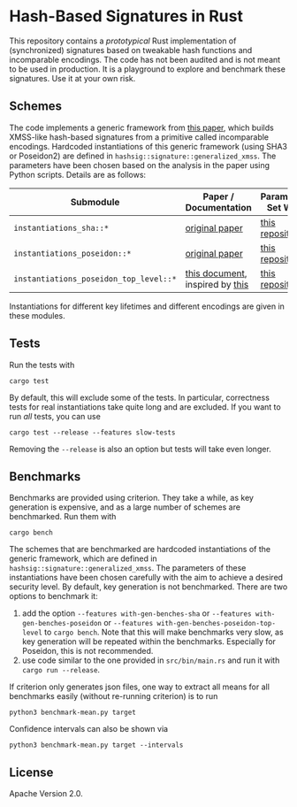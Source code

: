 # Hash-Based Signatures in Rust

This repository contains a *prototypical* Rust implementation of (synchronized) signatures based on tweakable hash functions and incomparable encodings.
The code has not been audited and is not meant to be used in production. It is a playground to explore and benchmark these signatures. Use it at your own risk.

## Schemes
The code implements a generic framework from [this paper](https://eprint.iacr.org/2025/055.pdf), which builds XMSS-like hash-based signatures from a primitive called incomparable encodings.
Hardcoded instantiations of this generic framework (using SHA3 or Poseidon2) are defined in `hashsig::signature::generalized_xmss`.
The parameters have been chosen based on the analysis in the paper using Python scripts. Details are as follows:

| Submodule        | Paper / Documentation                                     | Parameters Set With     |
|---------------|-----------------------------------------------------------|--------------------------|
| `instantiations_sha::*`        | [original paper](https://eprint.iacr.org/2025/055.pdf)    | [this repository](https://github.com/b-wagn/hashsig-parameters)   |
| `instantiations_poseidon::*`   | [original paper](https://eprint.iacr.org/2025/055.pdf)    | [this repository](https://github.com/b-wagn/hashsig-parameters)   |
| `instantiations_poseidon_top_level::*`   | [this document](https://eprint.iacr.org/2025/1332), inspired by [this](https://eprint.iacr.org/2025/889.pdf)  | [this repository](https://github.com/b-wagn/hypercube-hashsig-parameters)   |

Instantiations for different key lifetimes and different encodings are given in these modules.

## Tests

Run the tests with

```
cargo test
```

By default, this will exclude some of the tests. In particular, correctness tests for real instantiations take quite long and are excluded.
If you want to run *all* tests, you can use

```
cargo test --release --features slow-tests
```

Removing the `--release` is also an option but tests will take even longer.

## Benchmarks

Benchmarks are provided using criterion.
They take a while, as key generation is expensive, and as a large number of schemes are benchmarked.
Run them with

```
cargo bench
```

The schemes that are benchmarked are hardcoded instantiations of the generic framework, which are defined in `hashsig::signature::generalized_xmss`.
The parameters of these instantiations have been chosen carefully with the aim to achieve a desired security level.
By default, key generation is not benchmarked. There are two options to benchmark it:
1. add the option `--features with-gen-benches-sha` or `--features with-gen-benches-poseidon` or `--features with-gen-benches-poseidon-top-level` to `cargo bench`. Note that this will make benchmarks very slow, as key generation will be repeated within the benchmarks. Especially for Poseidon, this is not recommended.
2. use code similar to the one provided in `src/bin/main.rs` and run it with `cargo run --release`.

If criterion only generates json files, one way to extract all means for all benchmarks easily (without re-running criterion) is to run

```
python3 benchmark-mean.py target
```

Confidence intervals can also be shown via

```
python3 benchmark-mean.py target --intervals
```

## License

Apache Version 2.0.
